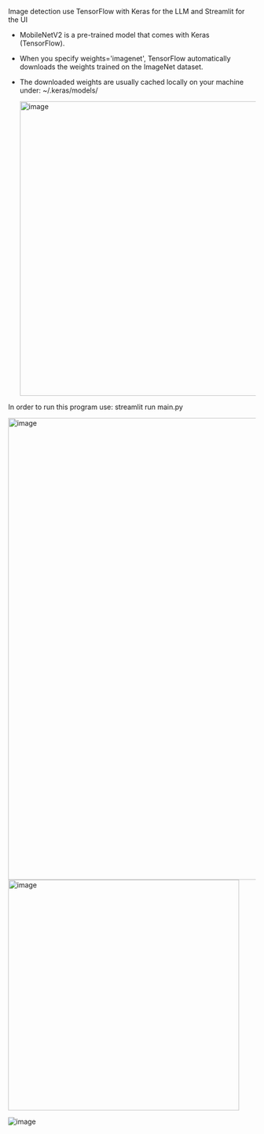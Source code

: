 Image detection use TensorFlow with Keras for the LLM and Streamlit for the UI

- MobileNetV2 is a pre-trained model that comes with Keras (TensorFlow).
- When you specify weights='imagenet', TensorFlow automatically downloads the weights trained on the ImageNet dataset.
- The downloaded weights are usually cached locally on your machine under: ~/.keras/models/

  <img width="600" alt="image" src="https://github.com/user-attachments/assets/c2553113-6825-42fe-9438-576f7128b443" />


In order to run this program use: streamlit run main.py

<img width="941" alt="image" src="https://github.com/user-attachments/assets/db1ce042-8495-4942-a7a2-a72743535356" />


<img width="470" alt="image" src="https://github.com/user-attachments/assets/cf04b1a9-2590-434a-b50d-bf9ad1cc1947" />

![image](https://github.com/user-attachments/assets/3b17ccfd-38d3-4287-98c2-1053848b2ac7)


